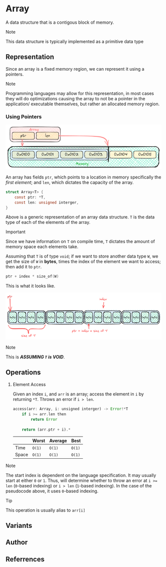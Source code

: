 # Array

A data structure that is a contigous block of memory.

> [!Note]
> This data structure is typically implemented as a primitive data type

## Representation

Since an array is a fixed memory region, we can represent it using a pointers.

> [!Note]
> Programming languages may allow for this representation, in most cases
> they will do optimizations causing the array to not be a pointer in the application/
> executable themselves, but rather an allocated memory region.

### Using Pointers

![Array Representation](../../../assets/ArrayRepresentation.png)

An array has fields `ptr`, which points to a location in memory specifically the
*first element*; and `len`, which dictates the capacity of the array. 

```c
struct Array<T> {
    const ptr: *T,
    const len: unsigned interger,
}
```

Above is a generic representation of an array data structure. `T` is the data type
of each of the elements of the array.

> [!Important]
> Since we have information on `T` on compile time, `T` dictates the amount of
> memory space each elements take.

Assuming that `T` is of type `void`; if we want to store another data type `W`,
we get the size of `W` in **bytes**, times the index of the element we want to
access; then add it to `ptr`.

```c
ptr + index * size_of(W)
```

This is what it looks like.

![Array Representation Doing Pointer Arithmetic](../../../assets/ArrayPtrArith.png)

> [!Note]
> This is ***ASSUMING `T` is VOID***.

## Operations

1. Element Access

    Given an index `i`, and `arr` is an array; access the element in `i` by
    returning `*T`. Throws an error if `i > len`.

    ```rust
    access(arr: Array, i: unsigned interger) -> Error!*T
        if i >= arr.len then
            return Error

        return (arr.ptr + i).*
    ```

    |       | Worst | Average | Best
    | ---   |  ---  |   ---   | ---
    | Time  | `O(1)` | `O(1)` | `O(1)`
    | Space | `O(1)` | `O(1)` | `O(1)`

> [!Note]
> The start index is dependent on the language specification. It may usually start
> at either `0` or `1`. Thus, will determine whether to throw an error at `i >= len`
> (`0`-based indexing) or `i > len` (`1`-based indexing). In the case of the
> pseudocode above, it uses `0`-based indexing.

> [!Tip]
> This operation is usually alias to `arr[i]`

## Variants




## Author



## Referrences


